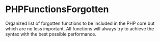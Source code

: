 # PHPFunctionsForgotten
Organized list of forgotten functions to be included in the PHP core but which are no less important. All functions will always try to achieve the syntax with the best possible performance.
